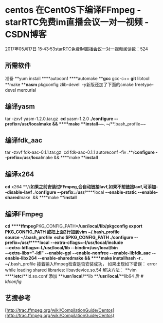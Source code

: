 # centos 在CentOS下编译FFmpeg - starRTC免费im直播会议一对一视频 - CSDN博客
2017年05月17日 15:43:53[starRTC免费IM直播会议一对一视频](https://me.csdn.net/elesos)阅读数：524
## 所需软件
准备
**yum install   ****autoconf  ****automake  ****gcc** gcc-c++ **git** libtool **make  ****nasm** pkgconfig zlib-devel  -y新版还加了下面的cmake freetype-devel  mercurial 
## 编译yasm
tar -zxvf yasm-1.2.0.tar.gz 
**cd** yasm-1.2.0
.**/**configure --prefix=**/**usr**/****local****make && ****make ****install**~~. ~**/**.bash_profile~~
## 编译fdk_aac
tar -zxvf fdk-aac-0.1.1.tar.gz 
cd fdk-aac-0.1.1
autoreconf -fiv
.**/**configure --prefix=**/**usr**/****local****make &&  ****make  ****install**
## 编译x264
**cd** x264
**//**如果之前安装过FFmpeg,会自动链接lavf,如果不想链接lavf,可添加--disable-lavf
.**/**configure --prefix=**/**usr**/****local **--enable-static  --enable-shared**make  && ****make ****install**
## 编译FFmpeg
**cd ****ffmpeg**PKG_CONFIG_PATH=**/**usr**/**local**/**lib**/**pkgconfig
**export** PKG_CONFIG_PATH
或把上面2行加到vim ~/.bash_profile
source ~/.bash_profile
 echo $PKG_CONFIG_PATH
.**/**configure --prefix=**/**usr**/****local  **--extra-cflags=-I**/**usr**/**local**/**include \
  --extra-ldflags=-L**/**usr**/**local**/**lib   --bindir=**/**usr**/**local**/**bin \
  --extra-libs="-ldl"  --enable-gpl  --enable-nonfree   --enable-libfdk_aac    --enable-libx264  --enable-shared**make  &&  ****make ****install****hash **-r
. ~**/**.bash_profile
接着输入ffmpeg检查是否安装成功，
如果出现如下错误：
error while loading shared libraries: libavdevice.so.54
解决方法：
**vim  ****/**etc**/**ld.so.conf
添加
**/**usr**/**local**/**lib
**/**usr**/**local**/**lib64
后
*# ldconfig*
## 艺搜参考
[http://trac.ffmpeg.org/wiki/CompilationGuide/Centos](http://trac.ffmpeg.org/wiki/CompilationGuide/Centos)
